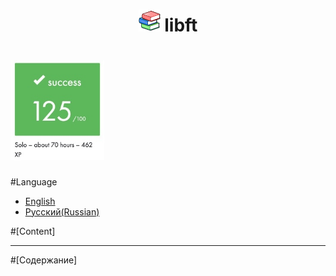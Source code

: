 <h1 align=center>
	<b><img src=img/book.jpg width=35px>  libft</b>
</h1>
<h1>
	<b><img src=img/succes.jpeg width=150px></b>
</h1>

#Language
* [English](#Content)
* [Русский(Russian)](#Содержание)

#[Content]

******

#[Содержание]
